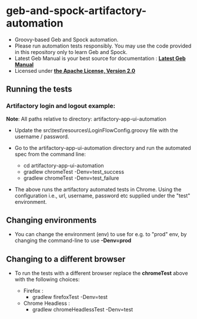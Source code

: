 # geb-and-spock-artifactory-automation
+ Groovy-based Geb and Spock automation. 
+ Please run automation tests responsibly. You may use the code provided in this repository only to learn Geb and Spock.
+ Latest Geb Manual is your best source for documentation : __[Latest Geb Manual](http://www.gebish.org/manual/current/)__
+ Licensed under __[the Apache License, Version 2.0](http://www.apache.org/licenses/LICENSE-2.0)__

## Running the tests

### Artifactory login and logout example:

__Note__: All paths relative to directory: artifactory-app-ui-automation

+ Update the src\test\resources\LoginFlowConfig.groovy file with the username / password. 

+ Go to the artifactory-app-ui-automation directory and run the automated spec from the command line:
  - cd artifactory-app-ui-automation
  - gradlew chromeTest -Denv=test_success 
  - gradlew chromeTest -Denv=test_failure

+ The above runs the artifactory automated tests in Chrome. Using the configuration i.e., url, username, password etc supplied under the "test" environment.

## Changing environments
+ You can change the environment (env) to use for e.g. to "prod" env, by changing the command-line to use __-Denv=prod__ 

## Changing to a different browser
+ To run the tests with a different browser replace the __chromeTest__ above with the following choices:

  - Firefox :
    * gradlew firefoxTest -Denv=test
  - Chrome Headless :
    * gradlew chromeHeadlessTest -Denv=test
